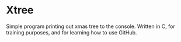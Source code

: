# Xtree
Simple program printing out xmas tree to the console.
Written in C, for training purposes, and for learning how to use GitHub.
